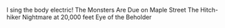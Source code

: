 I sing the body electric!
The Monsters Are Due on Maple Street
The Hitch-hiker
Nightmare at 20,000 feet
Eye of the Beholder